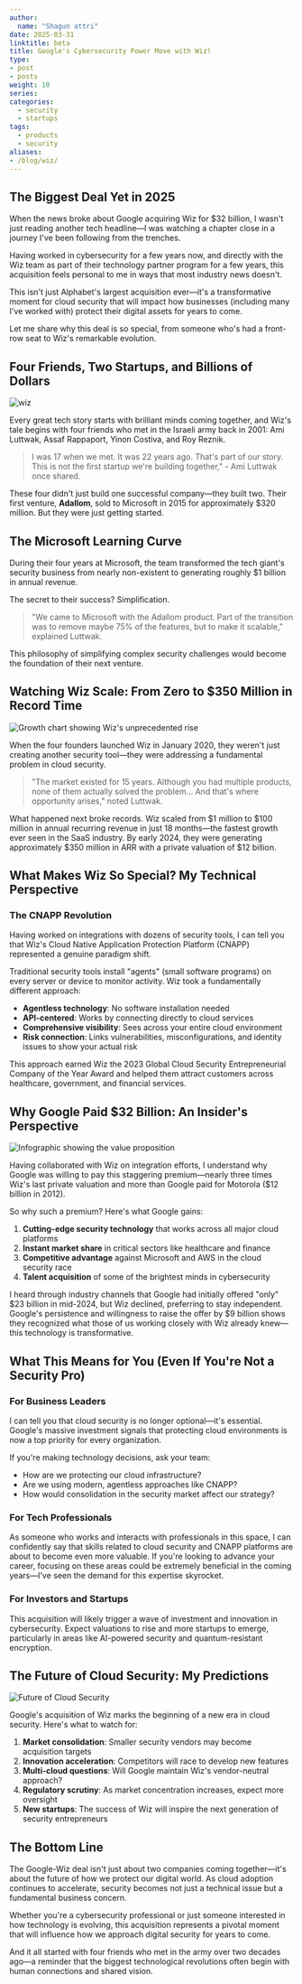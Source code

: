 ```yaml
---
author:
  name: "Shagun attri"
date: 2025-03-31
linktitle: beta
title: Google's Cybersecurity Power Move with Wiz!
type:
- post
- posts
weight: 10
series:
categories:
  - security
  - startups
tags:
  - products
  - security
aliases:
- /blog/wiz/
---
```


## The Biggest Deal Yet in 2025

When the news broke about Google acquiring Wiz for $32 billion, I wasn't just reading another tech headline—I was watching a chapter close in a journey I've been following from the trenches. 

Having worked in cybersecurity for a few years now, and directly with the Wiz team as part of their technology partner program for a few years, this acquisition feels personal to me in ways that most industry news doesn't.

This isn't just Alphabet's largest acquisition ever—it's a transformative moment for cloud security that will impact how businesses (including many I've worked with) protect their digital assets for years to come.

Let me share why this deal is so special, from someone who's had a front-row seat to Wiz's remarkable evolution.

## Four Friends, Two Startups, and Billions of Dollars

![wiz](/images/blog/image1.png)

Every great tech story starts with brilliant minds coming together, and Wiz's tale begins with four friends who met in the Israeli army back in 2001: Ami Luttwak, Assaf Rappaport, Yinon Costiva, and Roy Reznik.

>I was 17 when we met. It was 22 years ago. That's part of our story. This is not the first startup we're building together," - Ami Luttwak once shared.

These four didn't just build one successful company—they built two. Their first venture, **Adallom**, sold to Microsoft in 2015 for approximately $320 million. But they were just getting started.

## The Microsoft Learning Curve

During their four years at Microsoft, the team transformed the tech giant's security business from nearly non-existent to generating roughly $1 billion in annual revenue.

The secret to their success? Simplification.

>"We came to Microsoft with the Adallom product. Part of the transition was to remove maybe 75% of the features, but to make it scalable," explained Luttwak.

This philosophy of simplifying complex security challenges would become the foundation of their next venture.

## Watching Wiz Scale: From Zero to $350 Million in Record Time

![Growth chart showing Wiz's unprecedented rise](/images/blog/image2.png)

When the four founders launched Wiz in January 2020, they weren't just creating another security tool—they were addressing a fundamental problem in cloud security.

>"The market existed for 15 years. Although you had multiple products, none of them actually solved the problem... And that's where opportunity arises," noted Luttwak.

What happened next broke records. Wiz scaled from $1 million to $100 million in annual recurring revenue in just 18 months—the fastest growth ever seen in the SaaS industry. By early 2024, they were generating approximately $350 million in ARR with a private valuation of $12 billion.

## What Makes Wiz So Special? My Technical Perspective

### The CNAPP Revolution

Having worked on integrations with dozens of security tools, I can tell you that Wiz's Cloud Native Application Protection Platform (CNAPP) represented a genuine paradigm shift.

Traditional security tools install "agents" (small software programs) on every server or device to monitor activity. Wiz took a fundamentally different approach:

- **Agentless technology**: No software installation needed
- **API-centered**: Works by connecting directly to cloud services
- **Comprehensive visibility**: Sees across your entire cloud environment
- **Risk connection**: Links vulnerabilities, misconfigurations, and identity issues to show your actual risk

This approach earned Wiz the 2023 Global Cloud Security Entrepreneurial Company of the Year Award and helped them attract customers across healthcare, government, and financial services.

## Why Google Paid $32 Billion: An Insider's Perspective

![Infographic showing the value proposition](/images/blog/wiz-google.jpeg)

Having collaborated with Wiz on integration efforts, I understand why Google was willing to pay this staggering premium—nearly three times Wiz's last private valuation and more than Google paid for Motorola ($12 billion in 2012).

So why such a premium? Here's what Google gains:

1. **Cutting-edge security technology** that works across all major cloud platforms
2. **Instant market share** in critical sectors like healthcare and finance
3. **Competitive advantage** against Microsoft and AWS in the cloud security race
4. **Talent acquisition** of some of the brightest minds in cybersecurity

I heard through industry channels that Google had initially offered "only" $23 billion in mid-2024, but Wiz declined, preferring to stay independent. Google's persistence and willingness to raise the offer by $9 billion shows they recognized what those of us working closely with Wiz already knew—this technology is transformative.

## What This Means for You (Even If You're Not a Security Pro)

### For Business Leaders

I can tell you that cloud security is no longer optional—it's essential. Google's massive investment signals that protecting cloud environments is now a top priority for every organization.

If you're making technology decisions, ask your team:
- How are we protecting our cloud infrastructure?
- Are we using modern, agentless approaches like CNAPP?
- How would consolidation in the security market affect our strategy?

### For Tech Professionals

As someone who works and interacts with professionals in this space, I can confidently say that skills related to cloud security and CNAPP platforms are about to become even more valuable. If you're looking to advance your career, focusing on these areas could be extremely beneficial in the coming years—I've seen the demand for this expertise skyrocket.

### For Investors and Startups

This acquisition will likely trigger a wave of investment and innovation in cybersecurity. Expect valuations to rise and more startups to emerge, particularly in areas like AI-powered security and quantum-resistant encryption.

## The Future of Cloud Security: My Predictions


![Future of Cloud Security](/images/blog/image4.png)


Google's acquisition of Wiz marks the beginning of a new era in cloud security. Here's what to watch for:

1. **Market consolidation**: Smaller security vendors may become acquisition targets
2. **Innovation acceleration**: Competitors will race to develop new features
3. **Multi-cloud questions**: Will Google maintain Wiz's vendor-neutral approach?
4. **Regulatory scrutiny**: As market concentration increases, expect more oversight
5. **New startups**: The success of Wiz will inspire the next generation of security entrepreneurs

## The Bottom Line

The Google-Wiz deal isn't just about two companies coming together—it's about the future of how we protect our digital world. As cloud adoption continues to accelerate, security becomes not just a technical issue but a fundamental business concern.

Whether you're a cybersecurity professional or just someone interested in how technology is evolving, this acquisition represents a pivotal moment that will influence how we approach digital security for years to come.

And it all started with four friends who met in the army over two decades ago—a reminder that the biggest technological revolutions often begin with human connections and shared vision.
